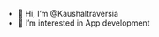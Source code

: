 - 👋 Hi, I’m @Kaushaltraversia
- 👀 I’m interested in App development

<!---
Kaushaltraversia/Kaushaltraversia is a ✨ special ✨ repository because its `README.md` (this file) appears on your GitHub profile.
You can click the Preview link to take a look at your changes.
--->
